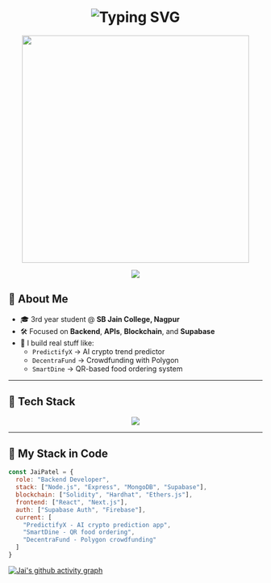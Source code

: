 <h1 align="center">
  <img src="https://readme-typing-svg.demolab.com?font=Fira+Code&size=24&pause=1000&color=F70000&center=true&vCenter=true&width=800&lines=Hey%2C+I'm+Jai+Patel+%F0%9F%91%8B;Backend+%26+Blockchain+Developer;Crafting+Intelligent+Code+%F0%9F%94%A5;Let's+Build+Something+Epic" alt="Typing SVG" />
</h1>

<p align="center">
  <img src="https://raw.githubusercontent.com/abhisheknaiidu/abhisheknaiidu/master/code.gif" width="450" />
</p>



<p align="center">
  <img src="https://github-profile-trophy.vercel.app/?username=JaiPatel&theme=onestar&no-frame=true&row=1&column=7" />
</p>




## 🧠 About Me

- 🎓 3rd year student @ **SB Jain College, Nagpur**  
- 🛠️ Focused on **Backend**, **APIs**, **Blockchain**, and **Supabase**
- 🚀 I build real stuff like:
  - `PredictifyX` → AI crypto trend predictor  
  - `DecentraFund` → Crowdfunding with Polygon  
  - `SmartDine` → QR-based food ordering system  

---

## 🚀 Tech Stack

<p align="center">
  <img src="https://skillicons.dev/icons?i=nodejs,express,mongodb,supabase,solidity,hardhat,ethers,react,nextjs,vercel,git,github" />
</p>

---

## 🧩 My Stack in Code

```js
const JaiPatel = {
  role: "Backend Developer",
  stack: ["Node.js", "Express", "MongoDB", "Supabase"],
  blockchain: ["Solidity", "Hardhat", "Ethers.js"],
  frontend: ["React", "Next.js"],
  auth: ["Supabase Auth", "Firebase"],
  current: [
    "PredictifyX - AI crypto prediction app",
    "SmartDine - QR food ordering",
    "DecentraFund - Polygon crowdfunding"
  ]
}
```
[![Jai's github activity graph](https://github-readme-activity-graph.vercel.app/graph?username=JaiPatel&theme=react-dark)](https://github.com/JaiPatel)

